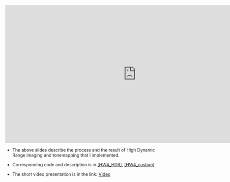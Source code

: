 <iframe src="https://onedrive.live.com/embed?cid=5B6E03D589ADD0FC&resid=5B6E03D589ADD0FC%211081&authkey=AKzpjlbq7cHUKpw&em=2" width="850" height="450" frameborder="0" scrolling="no"></iframe>

- The above slides describe the process and the result of High Dynamic Range imaging and tonemapping that I implemented. 
- Corresponding code and description is in [[HW4_HDR]](https://daheekwon.github.io/Image-generation-and-manipulation/20225421_HDR.html), [[HW4_custom]](https://daheekwon.github.io/Image-generation-and-manipulation/20225421_custom_HDR.html)

- The short video presentation is in the link: [Video](https://youtu.be/b3Aim7K1V44)
